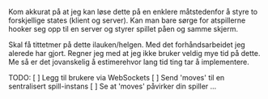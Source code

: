 Kom akkurat på at jeg kan løse dette på en enklere måtstedenfor å styre to forskjellige states (klient og server). Kan man bare sørge for atspillerne hooker seg opp til en server og styrer spillet påen og samme skjerm. 

Skal få tittetmer på dette ilauken/helgen. Med det forhåndsarbeidet jeg alerede har gjort. Regner jeg med at jeg ikke bruker veldig mye tid på dette. Me så er det jovanskelig å estimerehvor lang tid ting tar å implementere.

TODO:
	[ ] Legg til brukere via WebSockets
 	[ ] Send 'moves' til en sentralisert spill-instans
	[ ] Se at 'moves' påvirker din spiller
	...
